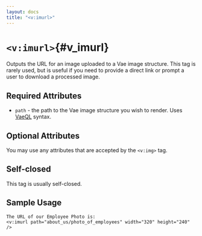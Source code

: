 ```yaml
---
layout: docs
title: "<v:imurl>"
---
```


# `<v:imurl>`{#v_imurl}

Outputs the URL for an image uploaded to a Vae image structure. This tag
is rarely used, but is useful if you need to provide a direct link or
prompt a user to download a processed image.

## Required Attributes

-   `path` - the path to the Vae image structure you wish to render.
    Uses [VaeQL](#vaeql) syntax.

## Optional Attributes

You may use any attributes that are accepted by the `<v:img>` tag.

## Self-closed

This tag is usually self-closed.

## Sample Usage

    The URL of our Employee Photo is:
    <v:imurl path="about_us/photo_of_employees" width="320" height="240" />
